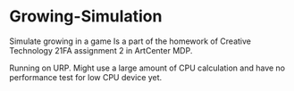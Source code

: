 # Growing-Simulation
Simulate growing in a game
Is a part of the homework of Creative Technology 21FA assignment 2 in ArtCenter MDP.


Running on URP. Might use a large amount of CPU calculation and have no performance test for low CPU device yet.

